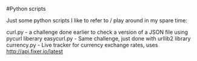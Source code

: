 #Python scripts

Just some python scripts I like to refer to / play around in my spare time:

curl.py - a challenge done earlier to check a version of a JSON file using pycurl liberary
easycurl.py - Same challenge, just done with urllib2 library
currency.py - Live tracker for currency exchange rates, uses http://api.fixer.io/latest

